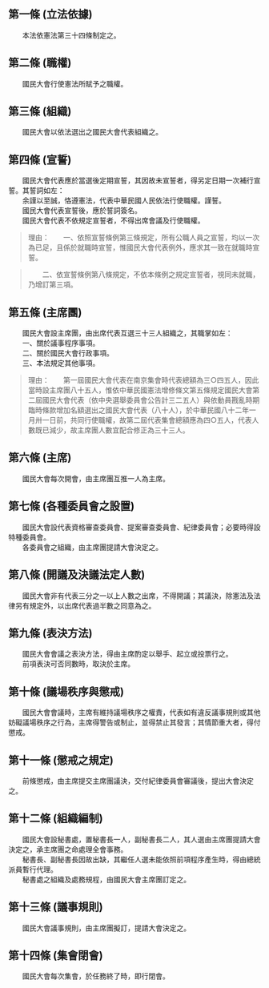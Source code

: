 第一條 (立法依據)
-----------------
　　本法依憲法第三十四條制定之。  


第二條 (職權)
-------------
　　國民大會行使憲法所賦予之職權。  


第三條 (組織)
-------------
　　國民大會以依法選出之國民大會代表組織之。  


第四條 (宣誓)
-------------
　　國民大會代表應於當選後定期宣誓，其因故未宣誓者，得另定日期一次補行宣誓。其誓詞如左：  
　　余謹以至誠，恪遵憲法，代表中華民國人民依法行使職權。謹誓。  
　　國民大會代表宣誓後，應於誓詞簽名。  
　　國民大會代表不依規定宣誓者，不得出席會議及行使職權。  
> 理由：　　一、依照宣誓條例第三條規定，所有公職人員之宣誓，均以一次為已足，且係於就職時宣誓，惟國民大會代表例外，應求其一致在就職時宣誓。

> 　　二、依宣誓條例第八條規定，不依本條例之規定宣誓者，視同未就職，乃增訂第三項。



第五條 (主席團)
---------------
　　國民大會設主席團，由出席代表互選三十三人組織之，其職掌如左：  
　　一、關於議事程序事項。  
　　二、關於國民大會行政事項。  
　　三、本法規定其他事項。  
> 理由：　　第一屆國民大會代表在南京集會時代表總額為三○四五人，因此當時設主席團八十五人，惟依中華民國憲法增修條文第五條規定國民大會第二屆國民大會代表（依中央選舉委員會公告計三二五人）與依動員戡亂時期臨時條款增加名額選出之國民大會代表（八十人），於中華民國八十二年一月卅一日前，共同行使職權，故第二屆代表集會總額應為四○五人，代表人數既已減少，故主席團人數宜配合修正為三十三人。



第六條 (主席)
-------------
　　國民大會每次開會，由主席團互推一人為主席。  


第七條 (各種委員會之設置)
-------------------------
　　國民大會設代表資格審查委員會、提案審查委員會、紀律委員會；必要時得設特種委員會。  
　　各委員會之組織，由主席團提請大會決定之。  


第八條 (開議及決議法定人數)
---------------------------
　　國民大會非有代表三分之一以上人數之出席，不得開議；其議決，除憲法及法律另有規定外，以出席代表過半數之同意為之。  


第九條 (表決方法)
-----------------
　　國民大會會議之表決方法，得由主席酌定以舉手、起立或投票行之。  
　　前項表決可否同數時，取決於主席。  


第十條 (議場秩序與懲戒)
-----------------------
　　國民大會會議時，主席有維持議場秩序之權責，代表如有違反議事規則或其他妨礙議場秩序之行為，主席得警告或制止，並得禁止其發言；其情節重大者，得付懲戒。  


第十一條 (懲戒之規定)
---------------------
　　前條懲戒，由主席提交主席團議決，交付紀律委員會審議後，提出大會決定之。  


第十二條 (組織編制)
-------------------
　　國民大會設秘書處，置秘書長一人，副秘書長二人，其人選由主席團提請大會決定之，承主席團之命處理全會事務。  
　　秘書長、副秘書長因故出缺，其繼任人選未能依照前項程序產生時，得由總統派員暫行代理。  
　　秘書處之組織及處務規程，由國民大會主席團訂定之。  


第十三條 (議事規則)
-------------------
　　國民大會議事規則，由主席團擬訂，提請大會決定之。  


第十四條 (集會閉會)
-------------------
　　國民大會每次集會，於任務終了時，即行閉會。